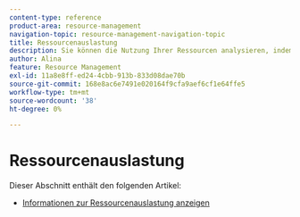 ```yaml
---
content-type: reference
product-area: resource-management
navigation-topic: resource-management-navigation-topic
title: Ressourcenauslastung
description: Sie können die Nutzung Ihrer Ressourcen analysieren, indem Sie den Nutzungsbericht über mehrere Projekte hinweg oder jeweils nur für ein Projekt überprüfen.
author: Alina
feature: Resource Management
exl-id: 11a8e8ff-ed24-4cbb-913b-833d08dae70b
source-git-commit: 168e8ac6e7491e020164f9cfa9aef6cf1e64ffe5
workflow-type: tm+mt
source-wordcount: '38'
ht-degree: 0%

---
```


# Ressourcenauslastung

Dieser Abschnitt enthält den folgenden Artikel:

* [Informationen zur Ressourcenauslastung anzeigen](../../resource-mgmt/resource-utilization/view-utilization-information.md)
